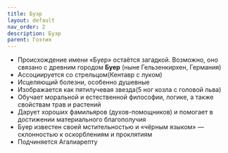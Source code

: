 ```yaml
---
title: Буэр
layout: default
nav_order: 2
description: Буэр
parent: Гоэтия
---
```


- Происхождение имени «Буер» остаётся загадкой. Возможно, оно связано с древним городом **Буер** (ныне Гельзенкирхен, Германия)
- Ассоциируется со стрельцом(Кентавр с луком)
- Исцеляющий болезни, особенно душевные
- Изображается как пятилучевая звезда(5 ног козла с головой льва)
- Обучает моральной и естественной философии, логике, а также свойствам трав и растений
-  Дарует хороших фамильяров (духов-помощников) и помогает в достижении материального благополучия
- Буер известен своей мстительностью и «чёрным языком» — склонностью к оскорблениям и проклятиям
- Подчиняется Агалиарепту
